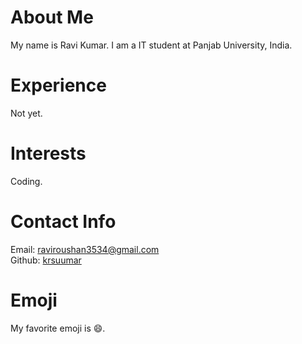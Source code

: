 # About Me
My name is Ravi Kumar. I am a IT student at Panjab University, India. 
# Experience
Not yet. 
# Interests
Coding. 
# Contact Info
Email: [raviroushan3534@gmail.com](mailto:raviroushan3534@gmail.com)  
Github: [krsuumar](https://github.com/krsuumar)
# Emoji
My favorite emoji is :smile:. 
